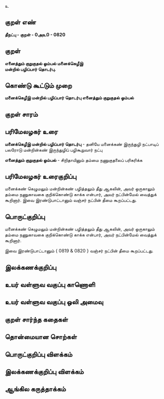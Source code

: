 உ

## குறள் எண் 

**தீநட்பு - குறள் - 0அஉ0 - 0820**

## குறள் 

**எனைத்தும் குறுகுதல் ஓம்பல் மனைக்கெழீஇ  
மன்றில் பழிப்பார் தொடர்பு.**

## கொண்டு கூட்டும் முறை

**மனைக்கெழீஇ மன்றில் பழிப்பார் தொடர்பு எனைத்தும் குறுகுதல் ஓம்பல்**

## குறள் சாரம் 


## பரிமேலழகர் உரை

**மனைக்கெழீஇ மன்றில் பழிப்பார் தொடர்பு** - தனியே மனைக்கண் இருந்துழி நட்பாடிப் பலரோடு மன்றின்கண் இருந்துழிப் பழிகூறுவார் நட்பு 

**எனைத்தும் குறுகுதல் ஓம்பல்** - சிறிதாயினும் தம்மை நணுகுதலைப் பரிகரிக்க

## பரிமேலழகர் உரைகுறிப்பு   

மனைக்கண் கெழுமலும் மன்றின்கண் பழித்தலும் தீது ஆகலின், அவர் ஒருகாலும் தம்மை நணுகாவகை குறிக்கொண்டு காக்க என்பார், அவர் நட்பின்மேல் வைத்துக் கூறினார். இவை இரண்டுபாட்டானும் வஞ்சர் நட்பின் தீமை கூறப்பட்டது.

## பொருட்குறிப்பு 

மனைக்கண் கெழுமலும் மன்றின்கண் பழித்தலும் தீது ஆகலின், அவர் ஒருகாலும் தம்மை நணுகாவகை குறிக்கொண்டு காக்க என்பார், அவர் நட்பின்மேல் வைத்துக் கூறினார். 

இவை இரண்டுபாட்டானும் { 0819 & 0820 } வஞ்சர் நட்பின் தீமை கூறப்பட்டது.

## இலக்கணக்குறிப்பு  


## உயர் வள்ளுவ வகுப்பு காணொளி


## உயர் வள்ளுவ வகுப்பு ஒலி அமைவு 

 
## குறள் சார்ந்த கதைகள் 


## தொன்மையான சொற்கள்


## பொருட்குறிப்பு விளக்கம்


## இலக்கணக்குறிப்பு விளக்கம்


## ஆங்கில கருத்தாக்கம் 


